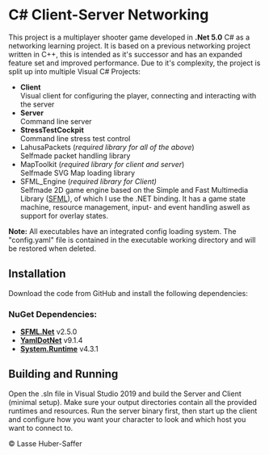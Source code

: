 
# C# Client-Server Networking
This project is a multiplayer shooter game developed in **.Net 5.0** C# as a networking learning project. It is based on a previous networking project written in C++, this is intended as it's successor and has an expanded feature set and improved performance.  Due to it's complexity, the project is split up into multiple Visual C# Projects:

 - **Client**  
   Visual client for configuring the player, connecting and interacting with the server
 - **Server**  
   Command line server
 - **StressTestCockpit**  
   Command line stress test control
 - LahusaPackets (*required library for all of the above*)  
  Selfmade packet handling library
 - MapToolkit (*required library for client and server*)  
   Selfmade SVG Map loading library
 - SFML_Engine (*required library for Client)*  
   Selfmade 2D game engine based on the Simple and Fast Multimedia Library ([SFML](https://www.sfml-dev.org/)), of which I use the .NET binding. It has a game state machine, resource management, input- and event handling aswell as support for overlay states.

**Note:** All executables have an integrated config loading system. The "config.yaml" file is contained in the executable working directory and will be restored when deleted.

## Installation
Download the code from GitHub and install the following dependencies:
### NuGet Dependencies:
 - [**SFML.Net**](https://www.nuget.org/packages/SFML.Net/2.5.0?_src=template) v2.5.0
 - [**YamlDotNet**](https://www.nuget.org/packages/YamlDotNet/9.1.4?_src=template) v9.1.4
 - [**System.Runtime**](https://www.nuget.org/packages/System.Runtime/4.3.1?_src=template) v4.3.1

## Building and Running
Open the .sln file in Visual Studio 2019 and build the Server and Client (minimal setup). Make sure your output directories contain all the provided runtimes and resources.
Run the server binary first, then start up the client and configure how you want your character to look and which host you want to connect to. 

© Lasse Huber-Saffer

